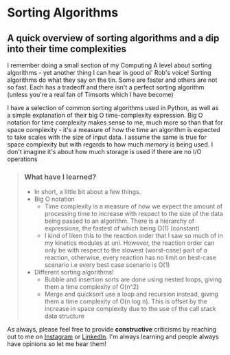 # Sorting Algorithms

## A quick overview of sorting algorithms and a dip into their time complexities

I remember doing a small section of my Computing A level about sorting algorithms - yet another thing I can hear in good ol' Rob's voice! Sorting algorithms do what they say on the tin. Some are faster and others are not so fast. Each has a tradeoff and there isn't a perfect sorting algorithm (unless you're a real fan of Timsorts which I have become)

I have a selection of common sorting algorithms used in Python, as well as a simple explanation of their big O time-complexity expression. Big O notation for time complexity makes sense to me, much more so than that for space complexity - it's a measure of how the time an algorithm is expected to take scales with the size of input data. I assume the same is true for space complexity but with regards to how much *memory* is being used. I don't imagine it's about how much storage is used if there are no I/O operations

>### What have I learned?
>
>- In short, a little bit about a few things.
>- Big O notation
>   - Time complexity is a measure of how we expect the amount of processing time to increase with respect to the size of the data being passed to an algorithm. There is a hierarchy of expressions, the fastest of which being O(1) (constant)
>   - I kind of liken this to the reaction order that I saw so much of in my kinetics modules at uni. However, the reaction order can only be with respect to the slowest (worst-case) part of a reaction, otherwise, every reaction has no limit on best-case scenario i.e every best case scenario is O(1)
>- Different sorting algorithms!
>   - Bubble and insertion sorts are done using nested loops, giving them a time complexity of O(n^2)
>   - Merge and quicksort use a loop and recursion instead, giving them a time complexity of O(n log n). This is offset by the increase in space complexity due to the use of the call stack data structure

As always, please feel free to provide **constructive** criticisms by reaching out to me on [Instagram](https://www.instagram.com/will_spencer171) or [LinkedIn](https://www.linkedin.com/in/willspencer171). I'm always learning and people always have opinions so let me hear them!
